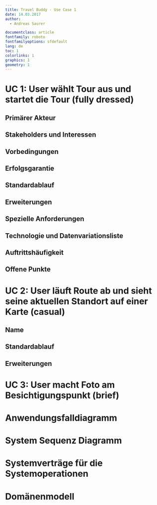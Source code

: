 ```yaml
---
title: Travel Buddy - Use Case 1
date: 14.03.2017
author:
  - Andreas Saurer

documentclass: article
fontfamily: roboto
fontfamilyoptions: sfdefault
lang: de
toc: 1
colorlinks: 1
graphics: 1
geometry: 1
---
```


# UC 1: User wählt Tour aus und startet die Tour (fully dressed)
## Primärer Akteur
## Stakeholders und Interessen
## Vorbedingungen
## Erfolgsgarantie
## Standardablauf
## Erweiterungen
## Spezielle Anforderungen
## Technologie und Datenvariationsliste
## Auftrittshäufigkeit
## Offene Punkte

# UC 2: User läuft Route ab und sieht seine aktuellen Standort auf einer Karte (casual)
## Name
## Standardablauf
## Erweiterungen

# UC 3: User macht Foto am Besichtigungspunkt (brief)

# Anwendungsfalldiagramm
# System Sequenz Diagramm
# Systemverträge für die Systemoperationen
# Domänenmodell
